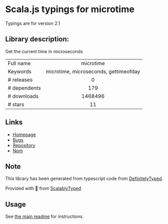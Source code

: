 
# Scala.js typings for microtime

Typings are for version 2.1

## Library description:
Get the current time in microseconds

|                    |                 |
| ------------------ | :-------------: |
| Full name          | microtime |
| Keywords           | microtime, microseconds, gettimeofday |
| # releases         | 0 |
| # dependents       | 179 |
| # downloads        | 1468496 |
| # stars            | 11 |

## Links
- [Homepage](https://github.com/wadey/node-microtime)
- [Bugs](https://github.com/wadey/node-microtime/issues)
- [Repository](https://github.com/wadey/node-microtime)
- [Npm](https://www.npmjs.com/package/microtime)
    


## Note
This library has been generated from typescript code from [DefinitelyTyped](https://definitelytyped.org).

Provided with :purple_heart: from [ScalablyTyped](https://github.com/oyvindberg/ScalablyTyped)

## Usage
See [the main readme](../../readme.md) for instructions.



